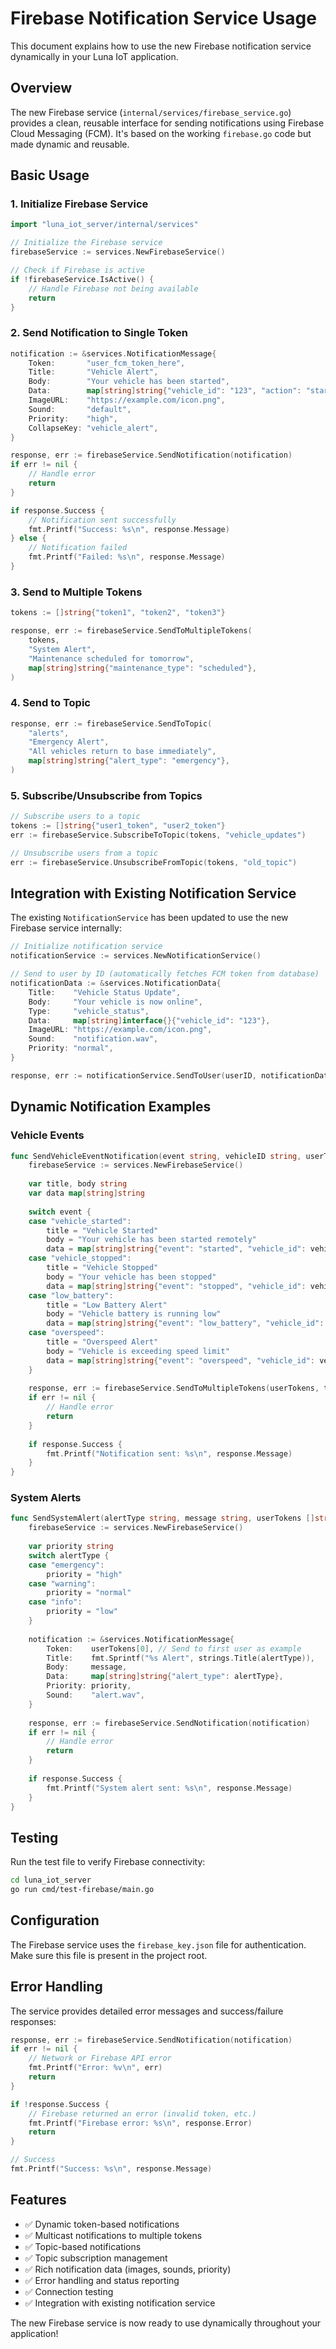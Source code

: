 # Firebase Notification Service Usage

This document explains how to use the new Firebase notification service dynamically in your Luna IoT application.

## Overview

The new Firebase service (`internal/services/firebase_service.go`) provides a clean, reusable interface for sending notifications using Firebase Cloud Messaging (FCM). It's based on the working `firebase.go` code but made dynamic and reusable.

## Basic Usage

### 1. Initialize Firebase Service

```go
import "luna_iot_server/internal/services"

// Initialize the Firebase service
firebaseService := services.NewFirebaseService()

// Check if Firebase is active
if !firebaseService.IsActive() {
    // Handle Firebase not being available
    return
}
```

### 2. Send Notification to Single Token

```go
notification := &services.NotificationMessage{
    Token:       "user_fcm_token_here",
    Title:       "Vehicle Alert",
    Body:        "Your vehicle has been started",
    Data:        map[string]string{"vehicle_id": "123", "action": "started"},
    ImageURL:    "https://example.com/icon.png",
    Sound:       "default",
    Priority:    "high",
    CollapseKey: "vehicle_alert",
}

response, err := firebaseService.SendNotification(notification)
if err != nil {
    // Handle error
    return
}

if response.Success {
    // Notification sent successfully
    fmt.Printf("Success: %s\n", response.Message)
} else {
    // Notification failed
    fmt.Printf("Failed: %s\n", response.Message)
}
```

### 3. Send to Multiple Tokens

```go
tokens := []string{"token1", "token2", "token3"}

response, err := firebaseService.SendToMultipleTokens(
    tokens,
    "System Alert",
    "Maintenance scheduled for tomorrow",
    map[string]string{"maintenance_type": "scheduled"},
)
```

### 4. Send to Topic

```go
response, err := firebaseService.SendToTopic(
    "alerts",
    "Emergency Alert",
    "All vehicles return to base immediately",
    map[string]string{"alert_type": "emergency"},
)
```

### 5. Subscribe/Unsubscribe from Topics

```go
// Subscribe users to a topic
tokens := []string{"user1_token", "user2_token"}
err := firebaseService.SubscribeToTopic(tokens, "vehicle_updates")

// Unsubscribe users from a topic
err := firebaseService.UnsubscribeFromTopic(tokens, "old_topic")
```

## Integration with Existing Notification Service

The existing `NotificationService` has been updated to use the new Firebase service internally:

```go
// Initialize notification service
notificationService := services.NewNotificationService()

// Send to user by ID (automatically fetches FCM token from database)
notificationData := &services.NotificationData{
    Title:    "Vehicle Status Update",
    Body:     "Your vehicle is now online",
    Type:     "vehicle_status",
    Data:     map[string]interface{}{"vehicle_id": "123"},
    ImageURL: "https://example.com/icon.png",
    Sound:    "notification.wav",
    Priority: "normal",
}

response, err := notificationService.SendToUser(userID, notificationData)
```

## Dynamic Notification Examples

### Vehicle Events

```go
func SendVehicleEventNotification(event string, vehicleID string, userTokens []string) {
    firebaseService := services.NewFirebaseService()
    
    var title, body string
    var data map[string]string
    
    switch event {
    case "vehicle_started":
        title = "Vehicle Started"
        body = "Your vehicle has been started remotely"
        data = map[string]string{"event": "started", "vehicle_id": vehicleID}
    case "vehicle_stopped":
        title = "Vehicle Stopped"
        body = "Your vehicle has been stopped"
        data = map[string]string{"event": "stopped", "vehicle_id": vehicleID}
    case "low_battery":
        title = "Low Battery Alert"
        body = "Vehicle battery is running low"
        data = map[string]string{"event": "low_battery", "vehicle_id": vehicleID}
    case "overspeed":
        title = "Overspeed Alert"
        body = "Vehicle is exceeding speed limit"
        data = map[string]string{"event": "overspeed", "vehicle_id": vehicleID}
    }
    
    response, err := firebaseService.SendToMultipleTokens(userTokens, title, body, data)
    if err != nil {
        // Handle error
        return
    }
    
    if response.Success {
        fmt.Printf("Notification sent: %s\n", response.Message)
    }
}
```

### System Alerts

```go
func SendSystemAlert(alertType string, message string, userTokens []string) {
    firebaseService := services.NewFirebaseService()
    
    var priority string
    switch alertType {
    case "emergency":
        priority = "high"
    case "warning":
        priority = "normal"
    case "info":
        priority = "low"
    }
    
    notification := &services.NotificationMessage{
        Token:    userTokens[0], // Send to first user as example
        Title:    fmt.Sprintf("%s Alert", strings.Title(alertType)),
        Body:     message,
        Data:     map[string]string{"alert_type": alertType},
        Priority: priority,
        Sound:    "alert.wav",
    }
    
    response, err := firebaseService.SendNotification(notification)
    if err != nil {
        // Handle error
        return
    }
    
    if response.Success {
        fmt.Printf("System alert sent: %s\n", response.Message)
    }
}
```

## Testing

Run the test file to verify Firebase connectivity:

```bash
cd luna_iot_server
go run cmd/test-firebase/main.go
```

## Configuration

The Firebase service uses the `firebase_key.json` file for authentication. Make sure this file is present in the project root.

## Error Handling

The service provides detailed error messages and success/failure responses:

```go
response, err := firebaseService.SendNotification(notification)
if err != nil {
    // Network or Firebase API error
    fmt.Printf("Error: %v\n", err)
    return
}

if !response.Success {
    // Firebase returned an error (invalid token, etc.)
    fmt.Printf("Firebase error: %s\n", response.Error)
    return
}

// Success
fmt.Printf("Success: %s\n", response.Message)
```

## Features

- ✅ Dynamic token-based notifications
- ✅ Multicast notifications to multiple tokens
- ✅ Topic-based notifications
- ✅ Topic subscription management
- ✅ Rich notification data (images, sounds, priority)
- ✅ Error handling and status reporting
- ✅ Connection testing
- ✅ Integration with existing notification service

The new Firebase service is now ready to use dynamically throughout your application! 